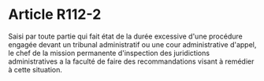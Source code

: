 # Article R112-2

Saisi par toute partie qui fait état de la durée excessive d'une procédure engagée devant un tribunal administratif ou une cour administrative d'appel, le chef de la mission permanente d'inspection des juridictions administratives a la faculté de faire des recommandations visant à remédier à cette situation.
